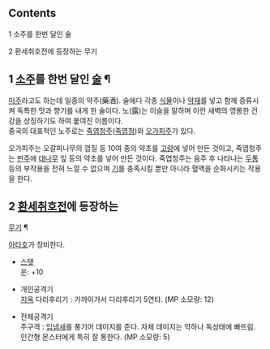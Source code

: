 ## Contents

    

1 소주를 한번 달인 술

2 환세취호전에 등장하는 무기

## 1 [소주](%EC%86%8C%EC%A3%BC.md)를 한번 달인 [술](%EC%88%A0.md) ¶

[미주](%EB%AF%B8%EC%A3%BC.md)라고도 하는데 일종의 약주(藥酒). 술에다 각종
[식물](%EC%8B%9D%EB%AC%BC.md)이나 [약재](%EC%95%BD%EC%9E%AC.md)를 넣고 함께 증류시켜
독특한 맛과 향기를 내게 한 술이다. 노(露)는 이슬을 말하며 이런 새벽의 영롱한 건강을 상징하기도 하여 붙여진 이름이다.  
중국의 대표적인 노주로는 [죽엽청주](%EC%A3%BD%EC%97%BD%EC%B2%AD%EC%A3%BC.md)([죽엽청](%EC%A3%BD%EC%97%BD%EC%B2%AD.md))와
[오가피주](%EC%98%A4%EA%B0%80%ED%94%BC%EC%A3%BC.md)가 있다.

  

오가피주는 오갈피나무의 껍질 등 10여 종의 약초를 [고량](%EA%B3%A0%EB%9F%89.md)에 넣어 만든 것이고, 죽엽청주는
[펀주](%ED%8E%80%EC%A3%BC.md)에 [대나무](%EB%8C%80%EB%82%98%EB%AC%B4.md) 잎 등의
약초를 넣어 만든 것이다. 죽엽청주는 음주 후 나타나는 [두통](%EB%91%90%ED%86%B5.md) 등의 부작용을 전혀 느낄 수
없으며 [기](%EA%B8%B0.md)를 충족시킬 뿐만 아니라 혈액을 순화시키는 작용을 한다.

## 2 [환세취호전](%ED%99%98%EC%84%B8%EC%B7%A8%ED%98%B8%EC%A0%84.md)에 등장하는
[무기](%EB%AC%B4%EA%B8%B0.md) ¶

[아타호](%EC%95%84%ED%83%80%ED%98%B8.md)가 장비한다.

  

  * [스탯](%EC%8A%A4%ED%83%AF.md)  
운: +10  

  * 개인공격기  
[지옥](%EC%A7%80%EC%98%A5.md) 다리후리기 : 가까이가서 다리후리기 5연타. (MP 소모량: 12)  

  * 전체공격기  
주구격 : [입냄새](%EC%9E%85%EB%83%84%EC%83%88.md)를 풍기어 데미지를 준다. 자체 데미지는 약하나 독상태에
빠뜨림. 인간형 몬스터에게 특히 잘 통한다. (MP 소모량: 5)

